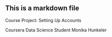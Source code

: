 ## This is a markdown file

Course Project: Setting Up Accounts 

Coursera Data Science
Student Monika Hunkeler
